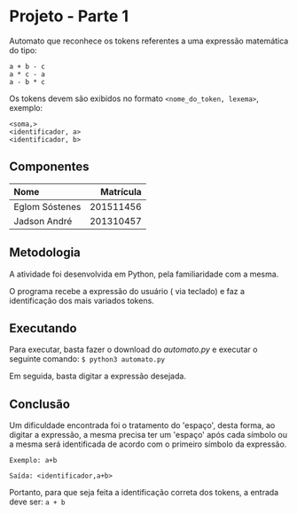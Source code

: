 # Projeto - Parte 1

Automato que reconhece os tokens referentes a uma expressão matemática do tipo:

```
a + b - c
a * c - a
a - b * c
```

Os tokens devem são exibidos no formato `<nome_do_token, lexema>`, exemplo:

```
<soma,>
<identificador, a>
<identificador, b>
```

## Componentes

| Nome                | Matrícula      |
| :------------------ | -------------: |
| Eglom Sóstenes      | 201511456      |
| Jadson André        | 201310457      |

## Metodologia

A atividade foi desenvolvida em Python, pela familiaridade com a mesma.
<p>O programa recebe a expressão do usuário ( via teclado) e faz a identificação dos mais variados tokens.</p>

## Executando

Para executar, basta fazer o download do *automato.py* e executar o seguinte comando:
`$ python3 automato.py`
<p>Em seguida, basta digitar a expressão desejada.</p>

## Conclusão

Um dificuldade encontrada foi o tratamento do 'espaço', desta forma, ao digitar a expressão, a mesma precisa ter um 'espaço' após cada símbolo ou a mesma será identificada de acordo com o primeiro símbolo da expressão.
```
Exemplo: a+b
```

```
Saída: <identificador,a+b>
```
Portanto, para que seja feita a identificação correta dos tokens, a entrada deve ser: `a + b`